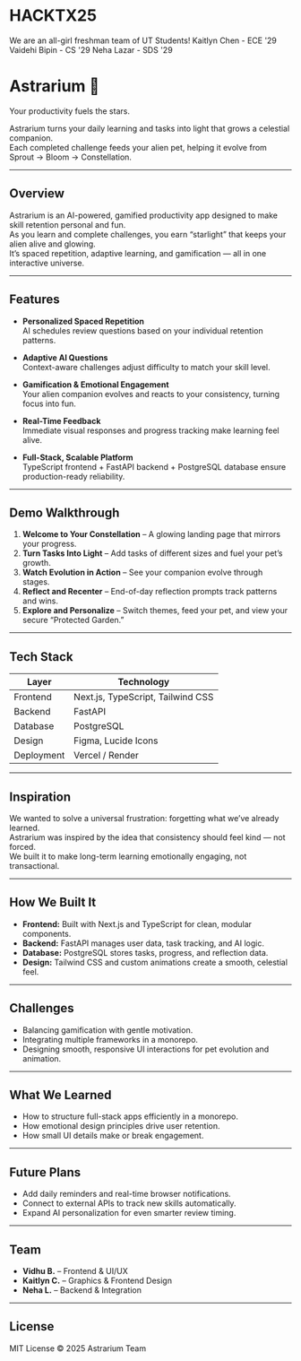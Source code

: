 # HACKTX25
We are an all-girl freshman team of UT Students!
Kaitlyn Chen - ECE '29
Vaidehi Bipin - CS '29
Neha Lazar - SDS '29

# Astrarium 🌌

Your productivity fuels the stars.

Astrarium turns your daily learning and tasks into light that grows a celestial companion.  
Each completed challenge feeds your alien pet, helping it evolve from Sprout → Bloom → Constellation.

---

## Overview

Astrarium is an AI-powered, gamified productivity app designed to make skill retention personal and fun.  
As you learn and complete challenges, you earn “starlight” that keeps your alien alive and glowing.  
It’s spaced repetition, adaptive learning, and gamification — all in one interactive universe.

---

## Features

- **Personalized Spaced Repetition**  
  AI schedules review questions based on your individual retention patterns.

- **Adaptive AI Questions**  
  Context-aware challenges adjust difficulty to match your skill level.

- **Gamification & Emotional Engagement**  
  Your alien companion evolves and reacts to your consistency, turning focus into fun.

- **Real-Time Feedback**  
  Immediate visual responses and progress tracking make learning feel alive.

- **Full-Stack, Scalable Platform**  
  TypeScript frontend + FastAPI backend + PostgreSQL database ensure production-ready reliability.

---

## Demo Walkthrough

1. **Welcome to Your Constellation** – A glowing landing page that mirrors your progress.  
2. **Turn Tasks Into Light** – Add tasks of different sizes and fuel your pet’s growth.  
3. **Watch Evolution in Action** – See your companion evolve through stages.  
4. **Reflect and Recenter** – End-of-day reflection prompts track patterns and wins.  
5. **Explore and Personalize** – Switch themes, feed your pet, and view your secure “Protected Garden.”

---

## Tech Stack

| Layer | Technology |
|-------|-------------|
| Frontend | Next.js, TypeScript, Tailwind CSS |
| Backend | FastAPI |
| Database | PostgreSQL |
| Design | Figma, Lucide Icons |
| Deployment | Vercel / Render |

---

## Inspiration

We wanted to solve a universal frustration: forgetting what we’ve already learned.  
Astrarium was inspired by the idea that consistency should feel kind — not forced.  
We built it to make long-term learning emotionally engaging, not transactional.

---

## How We Built It

- **Frontend:** Built with Next.js and TypeScript for clean, modular components.  
- **Backend:** FastAPI manages user data, task tracking, and AI logic.  
- **Database:** PostgreSQL stores tasks, progress, and reflection data.  
- **Design:** Tailwind CSS and custom animations create a smooth, celestial feel.  

---

## Challenges

- Balancing gamification with gentle motivation.  
- Integrating multiple frameworks in a monorepo.  
- Designing smooth, responsive UI interactions for pet evolution and animation.

---

## What We Learned

- How to structure full-stack apps efficiently in a monorepo.  
- How emotional design principles drive user retention.  
- How small UI details make or break engagement.

---

## Future Plans

- Add daily reminders and real-time browser notifications.  
- Connect to external APIs to track new skills automatically.  
- Expand AI personalization for even smarter review timing.

---

## Team

- **Vidhu B.** – Frontend & UI/UX  
- **Kaitlyn C.** – Graphics & Frontend Design  
- **Neha L.** – Backend & Integration

---

## License

MIT License © 2025 Astrarium Team
